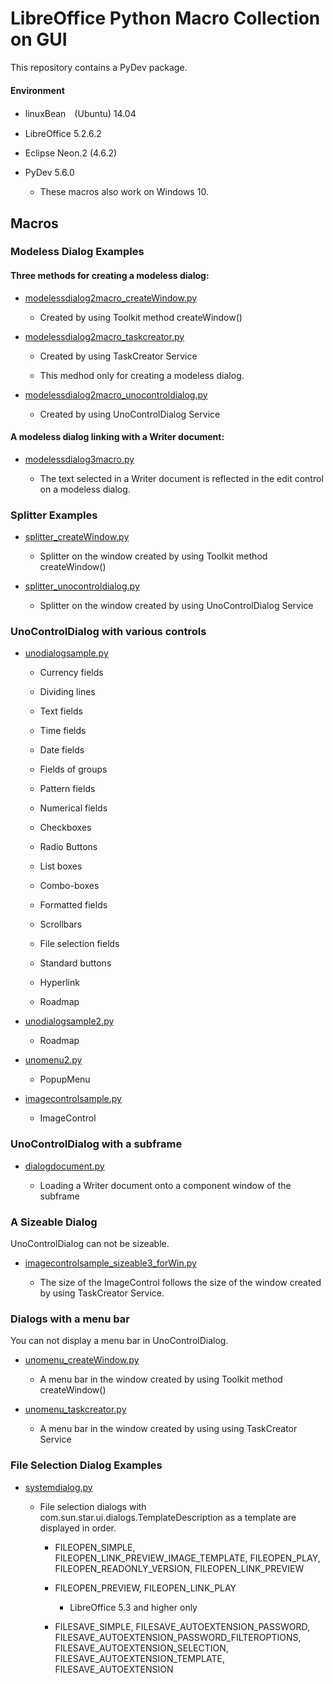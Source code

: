 # LibreOffice Python Macro Collection on GUI

This repository contains a PyDev package.

#### Environment

- linuxBean　(Ubuntu) 14.04 
  
- LibreOffice 5.2.6.2

- Eclipse Neon.2 (4.6.2)

- PyDev 5.6.0

    - These macros also work on Windows 10.

## Macros

### Modeless Dialog Examples

#### Three methods for creating a modeless dialog: 

- <a href="https://github.com/p--q/GUI/blob/master/GUI/src/macro/modelessdialog2macro_createWindow.py">modelessdialog2macro_createWindow.py</a>

    - Created by using Toolkit method createWindow()

- <a href="https://github.com/p--q/GUI/blob/master/GUI/src/macro/modelessdialog2macro_taskcreator.py">modelessdialog2macro_taskcreator.py</a>

    - Created by using TaskCreator Service

    - This medhod only for creating a modeless dialog.

- <a href="https://github.com/p--q/GUI/blob/master/GUI/src/macro/modelessdialog2macro_unocontroldialog.py">modelessdialog2macro_unocontroldialog.py</a>

    - Created by using UnoControlDialog Service

####  A modeless dialog linking with a Writer document:

- <a href="https://github.com/p--q/GUI/blob/master/GUI/src/macro/modelessdialog3macro.py">modelessdialog3macro.py</a>

  - The text selected in a Writer document is reflected in the edit control on a modeless dialog.

### Splitter Examples

- <a href="https://github.com/p--q/GUI/blob/master/GUI/src/splitter/splitter_createWindow.py">splitter_createWindow.py</a>

  - Splitter on the window created by using Toolkit method createWindow()

- <a href="https://github.com/p--q/GUI/blob/master/GUI/src/splitter/splitter_unocontroldialog.py">splitter_unocontroldialog.py</a>

  - Splitter on the window created by using UnoControlDialog Service

### UnoControlDialog with various controls

- <a href="https://github.com/p--q/GUI/blob/master/GUI/src/unodialogsample.py">unodialogsample.py</a>

  - Currency fields

  - Dividing lines

  - Text fields

  - Time fields

  - Date fields

  - Fields of groups 

  - Pattern fields

  - Numerical fields

  - Checkboxes

  - Radio Buttons

  - List boxes

  - Combo-boxes 

  - Formatted fields

  - Scrollbars

  - File selection fields 

  - Standard buttons

  - Hyperlink

  - Roadmap

- <a href="https://github.com/p--q/GUI/blob/master/GUI/src/unodialogsample2.py">unodialogsample2.py</a>

  - Roadmap

- <a href="https://github.com/p--q/GUI/blob/master/GUI/src/unomenu2.py">unomenu2.py</a>

  - PopupMenu

- <a href="https://github.com/p--q/GUI/blob/master/GUI/src/imagecontrol/imagecontrolsample.py">imagecontrolsample.py</a>

  - ImageControl

### UnoControlDialog with a subframe

- <a href="https://github.com/p--q/GUI/blob/master/GUI/src/dialogdocument.py">dialogdocument.py</a>

  - Loading a Writer document onto a component window of the subframe 

### A Sizeable Dialog

UnoControlDialog can not be sizeable.

- <a href="https://github.com/p--q/GUI/blob/master/GUI/src/imagecontrol/imagecontrolsample_sizeable3_forWin.py">imagecontrolsample_sizeable3_forWin.py</a>

  - The size of the ImageControl follows the size of the window created by using TaskCreator Service.

### Dialogs with a menu bar

You can not display a menu bar in UnoControlDialog.

- <a href="https://github.com/p--q/GUI/blob/master/GUI/src/unomenu_createWindow.py">unomenu_createWindow.py</a>

  - A menu bar in the window created by using Toolkit method createWindow()

- <a href="https://github.com/p--q/GUI/blob/master/GUI/src/unomenu_taskcreator.py">unomenu_taskcreator.py</a>

  - A menu bar in the window created by using using TaskCreator Service
  
###  File Selection Dialog Examples

- <a href="https://github.com/p--q/GUI/blob/master/GUI/src/systemdialog.py">systemdialog.py</a>

  - File selection dialogs with com.sun.star.ui.dialogs.TemplateDescription as a template are displayed in order.
  
     - FILEOPEN_SIMPLE, FILEOPEN_LINK_PREVIEW_IMAGE_TEMPLATE, FILEOPEN_PLAY, FILEOPEN_READONLY_VERSION, FILEOPEN_LINK_PREVIEW

     - FILEOPEN_PREVIEW, FILEOPEN_LINK_PLAY

       - LibreOffice 5.3 and higher only

     - FILESAVE_SIMPLE, FILESAVE_AUTOEXTENSION_PASSWORD, FILESAVE_AUTOEXTENSION_PASSWORD_FILTEROPTIONS, FILESAVE_AUTOEXTENSION_SELECTION, FILESAVE_AUTOEXTENSION_TEMPLATE, FILESAVE_AUTOEXTENSION
